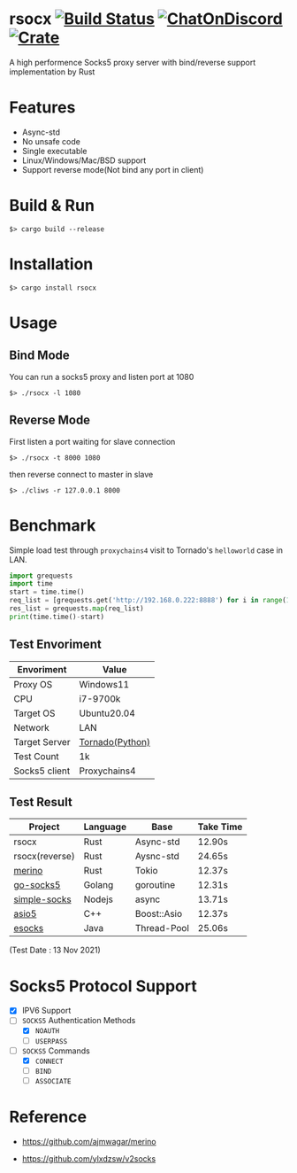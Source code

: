 # rsocx [![Build Status](https://img.shields.io/github/workflow/status/b23r0/rsocx/Rust)](https://github.com/b23r0/rsocx/actions/workflows/rust.yml) [![ChatOnDiscord](https://img.shields.io/badge/chat-on%20discord-blue)](https://discord.gg/ZKtYMvDFN4) [![Crate](https://img.shields.io/crates/v/rsocx)](https://crates.io/crates/rsocx)
A high performence Socks5 proxy server with bind/reverse support implementation by Rust 

# Features

* Async-std
* No unsafe code
* Single executable
* Linux/Windows/Mac/BSD support
* Support reverse mode(Not bind any port in client)

# Build & Run

`$> cargo build --release`

# Installation

`$> cargo install rsocx`

# Usage

## Bind Mode

You can run a socks5 proxy and listen port at 1080

`$> ./rsocx -l 1080`

## Reverse Mode

First listen a port waiting for slave connection

`$> ./rsocx -t 8000 1080`

then reverse connect to master in slave

`$> ./cliws -r 127.0.0.1 8000`

# Benchmark

Simple load test through `proxychains4` visit to Tornado's `helloworld` case in LAN.


```python
import grequests
import time
start = time.time()
req_list = [grequests.get('http://192.168.0.222:8888') for i in range(1000)]
res_list = grequests.map(req_list)
print(time.time()-start)
```

## Test Envoriment

| Envoriment    | Value           |
|-------------- |-----------      |
| Proxy OS      | Windows11       |
| CPU           | i7-9700k        |
| Target OS     | Ubuntu20.04     |
| Network       | LAN             |
| Target Server | [Tornado(Python)](https://github.com/tornadoweb/tornado/blob/master/demos/helloworld/helloworld.py) |
| Test Count    | 1k              |
| Socks5 client | Proxychains4    |

## Test Result

| Project        | Language | Base        | Take Time |
|----------------|----------|-------------|-----------|
| rsocx          | Rust     | Async-std   | 12.90s    |
| rsocx(reverse) | Rust     | Aysnc-std   | 24.65s    |
| [merino](https://github.com/ajmwagar/merino)         | Rust     | Tokio       | 12.37s    |
| [go-socks5](https://github.com/armon/go-socks5)      | Golang   | goroutine   | 12.31s    |
| [simple-socks](https://github.com/brozeph/simple-socks)   | Nodejs   | async       | 13.71s     |
| [asio5](https://github.com/liuaifu/asio5)          | C++      | Boost::Asio | 12.37s    |
| [esocks](https://github.com/fengyouchao/esocks)          | Java      | Thread-Pool | 25.06s    |

(Test Date : 13 Nov 2021)

# Socks5 Protocol Support

- [x] IPV6 Support
- [ ] `SOCKS5` Authentication Methods
  - [x] `NOAUTH` 
  - [ ] `USERPASS`
- [ ] `SOCKS5` Commands
  - [x] `CONNECT`
  - [ ] `BIND`
  - [ ] `ASSOCIATE` 

# Reference

* https://github.com/ajmwagar/merino

* https://github.com/ylxdzsw/v2socks
